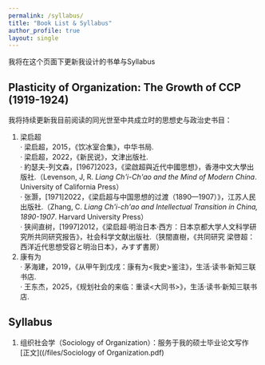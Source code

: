 ```yaml
---
permalink: /syllabus/
title: "Book List & Syllabus"
author_profile: true
layout: single
---
```


我将在这个页面下更新我设计的书单与Syllabus

Plasticity of Organization: The Growth of CCP (1919-1924)
------
我将持续更新我目前阅读的同光世至中共成立时的思想史与政治史书目：
1. 梁启超 <br>
· 梁启超，2015，《饮冰室合集》，中华书局. <br>
· 梁启超，2022，《新民说》，文津出版社. <br>
· 約瑟夫-列文森，[1967]2023，《梁啟超與近代中國思想》，香港中文大學出版社.（Levenson, J, R. _Liang Ch'i-Ch'ao and the Mind of Modern China_. University of California Press） <br>
· 张灏，[1971]2022，《梁启超与中国思想的过渡（1890—1907）》，江苏人民出版社.（Zhang, C. _Liang Ch'i-ch'ao and Intellectual Transition in China, 1890-1907_. Harvard University Press） <br>
· 狭间直树，[1997]2012，《梁启超·明治日本·西方：日本京都大学人文科学研究所共同研究报告》，社会科学文献出版社.（狭間直樹，《共同研究 梁啓超：西洋近代思想受容と明治日本》，みすず書房）  
2. 康有为 <br>
· 茅海建，2019，《从甲午到戊戌：康有为<我史>鉴注》，生活·读书·新知三联书店. <br>
· 王东杰，2025，《规划社会的来临：重读<大同书>》，生活·读书·新知三联书店. <br>

Syllabus
------
1. 组织社会学（Sociology of Organization）：服务于我的硕士毕业论文写作 [正文]((/files/Sociology of Organization.pdf) <br>
